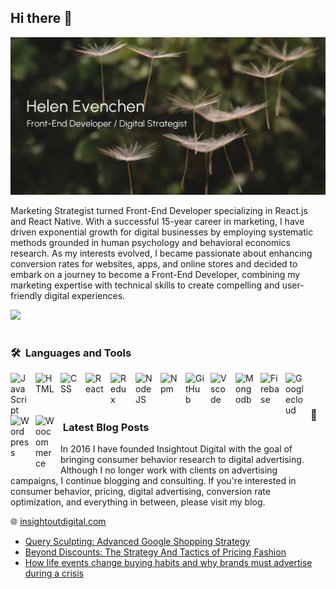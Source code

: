 ## Hi there 👋  

<img src="https://github.com/helenec295/helenec295/blob/main/helen-evenchen-github-banner.jpg"/>   

Marketing Strategist turned Front-End Developer specializing in React.js and React Native. With a successful 15-year career in marketing, I have driven exponential growth for digital businesses by employing systematic methods grounded in human psychology and behavioral economics research. As my interests evolved, I became passionate about enhancing conversion rates for websites, apps, and online stores and decided to embark on a journey to become a Front-End Developer, combining my marketing expertise with technical skills to create compelling and user-friendly digital experiences.  

<img src="https://github-readme-stats.vercel.app/api/top-langs/?username=helenec295&layout=compact" />  

#  

### 🛠️ &nbsp;Languages and Tools  

<img align="left" alt="JavaScript" width="30px" style="padding-right:10px;" src="https://cdn.jsdelivr.net/gh/devicons/devicon/icons/javascript/javascript-plain.svg" />
<img align="left" alt="HTML" width="30px" style="padding-right:10px;" src="https://cdn.jsdelivr.net/gh/devicons/devicon/icons/html5/html5-plain.svg" />
<img align="left" alt="CSS" width="30px" style="padding-right:10px;" src="https://cdn.jsdelivr.net/gh/devicons/devicon/icons/css3/css3-plain.svg" />
<img align="left" alt="React" width="30px" style="padding-right:10px;" src="https://cdn.jsdelivr.net/gh/devicons/devicon/icons/react/react-original.svg" />
<img align="left" alt="Redux" width="30px" style="padding-right:10px;" src="https://cdn.jsdelivr.net/gh/devicons/devicon/icons/redux/redux-original.svg" />
<img align="left" alt="NodeJS" width="30px" style="padding-right:10px;" src="https://cdn.jsdelivr.net/gh/devicons/devicon/icons/nodejs/nodejs-original.svg" />
<img align="left" alt="Npm" width="30px" style="padding-right:10px;" src="https://cdn.jsdelivr.net/gh/devicons/devicon/icons/npm/npm-original-wordmark.svg" />
<img align="left" alt="GitHub" width="30px" style="padding-right:10px;" src="https://cdn.jsdelivr.net/gh/devicons/devicon/icons/github/github-original.svg" />
<img align="left" alt="Vscode" width="30px" style="padding-right:10px;" src="https://cdn.jsdelivr.net/gh/devicons/devicon/icons/vscode/vscode-original.svg" />
<img align="left" alt="Mongodb" width="30px" style="padding-right:10px;" src="https://cdn.jsdelivr.net/gh/devicons/devicon/icons/mongodb/mongodb-original.svg"/>
<img align="left" alt="Firebase" width="30px" style="padding-right:10px;" src="https://cdn.jsdelivr.net/gh/devicons/devicon/icons/firebase/firebase-plain.svg" />
<img align="left" alt="Googlecloud" width="30px" style="padding-right:10px;" src="https://cdn.jsdelivr.net/gh/devicons/devicon/icons/googlecloud/googlecloud-original.svg" />
<img align="left" alt="Wordpress" width="30px" style="padding-right:10px;" src="https://cdn.jsdelivr.net/gh/devicons/devicon/icons/wordpress/wordpress-plain.svg" />
<img align="left" alt="Woocommerce" width="30px" style="padding-right:10px;" src="https://cdn.jsdelivr.net/gh/devicons/devicon/icons/woocommerce/woocommerce-original.svg" />  
</br>  

  
#  


### 📖 &nbsp;Latest Blog Posts  

In 2016 I have founded Insightout Digital with the goal of bringing consumer behavior research to digital advertising. Although I no longer work with clients on advertising campaigns, I continue blogging and consulting. If you're interested in consumer behavior, pricing, digital advertising, conversion rate optimization, and everything in between, please visit my blog.  

🌐 <a href="https://insightoutdigital.com/">insightoutdigital.com</a>

<!-- BLOG-POST-LIST:START -->
- [Query Sculpting: Advanced Google Shopping Strategy](https://insightoutdigital.com/advanced-google-shopping-query-sculpting/)
- [Beyond Discounts: The Strategy And Tactics of Pricing Fashion](https://insightoutdigital.com/strategy-and-tactics-of-pricing/)
- [How life events change buying habits and why brands must advertise during a crisis](https://insightoutdigital.com/life-events-change-buying-habits/)
<!-- BLOG-POST-LIST:END -->  












